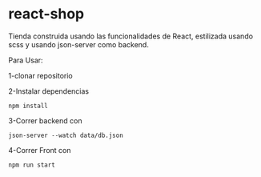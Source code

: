 # react-shop

Tienda construida usando las funcionalidades de React, estilizada usando scss y usando json-server como backend.

Para Usar:

1-clonar repositorio

2-Instalar dependencias

`npm install`

3-Correr backend con 

`json-server --watch data/db.json`

4-Correr Front con 

`npm run start`
